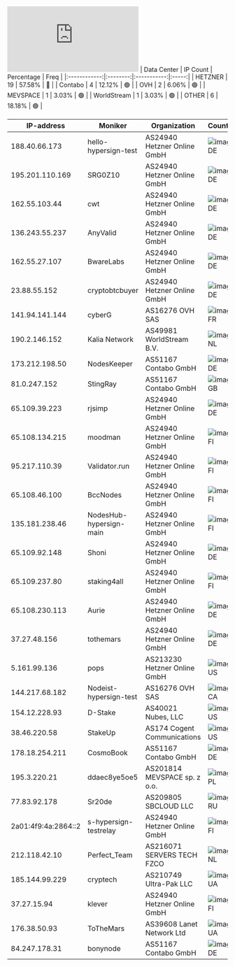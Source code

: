 ![Diagramm](https://github.com/obajay/StateSync-snapshots/blob/main/Projects/Hypersign/1/README.md)
| Data Center | IP Count | Percentage | Freq |
|:------------:|:--------:|:-----------:|:-----:|
| HETZNER | 19 | 57.58% | 🔴 |
| Contabo | 4 | 12.12% | 🟢 |
| OVH | 2 | 6.06% | 🟢 |
| MEVSPACE | 1 | 3.03% | 🟢 |
| WorldStream | 1 | 3.03% | 🟢 |
| OTHER | 6 | 18.18% | 🟢 |

<!-- START_TABLE -->
| IP-address | Moniker | Organization | Country | City |
|-------------|---------|---------------|---------|------|
| 188.40.66.173 | hello-hypersign-test | AS24940 Hetzner Online GmbH | ![image](https://raw.githubusercontent.com/madebybowtie/FlagKit/master/Assets/SVG/DE.svg) DE | Falkenstein |
| 195.201.110.169 | SRG0Z10 | AS24940 Hetzner Online GmbH | ![image](https://raw.githubusercontent.com/madebybowtie/FlagKit/master/Assets/SVG/DE.svg) DE | Falkenstein |
| 162.55.103.44 | cwt | AS24940 Hetzner Online GmbH | ![image](https://raw.githubusercontent.com/madebybowtie/FlagKit/master/Assets/SVG/DE.svg) DE | Falkenstein |
| 136.243.55.237 | AnyValid | AS24940 Hetzner Online GmbH | ![image](https://raw.githubusercontent.com/madebybowtie/FlagKit/master/Assets/SVG/DE.svg) DE | Falkenstein |
| 162.55.27.107 | BwareLabs | AS24940 Hetzner Online GmbH | ![image](https://raw.githubusercontent.com/madebybowtie/FlagKit/master/Assets/SVG/DE.svg) DE | Falkenstein |
| 23.88.55.152 | cryptobtcbuyer | AS24940 Hetzner Online GmbH | ![image](https://raw.githubusercontent.com/madebybowtie/FlagKit/master/Assets/SVG/DE.svg) DE | Nürnberg |
| 141.94.141.144 | cyberG | AS16276 OVH SAS | ![image](https://raw.githubusercontent.com/obajay/FlagKit/master/Assets/SVG/FR.svg) FR | Strasbourg |
| 190.2.146.152 | Kalia Network | AS49981 WorldStream B.V. | ![image](https://raw.githubusercontent.com/obajay/FlagKit/master/Assets/SVG/NL.svg) NL | Den Helder |
| 173.212.198.50 | NodesKeeper | AS51167 Contabo GmbH | ![image](https://raw.githubusercontent.com/madebybowtie/FlagKit/master/Assets/SVG/DE.svg) DE | Frankfurt am Main |
| 81.0.247.152 | StingRay | AS51167 Contabo GmbH | ![image](https://raw.githubusercontent.com/obajay/FlagKit/master/Assets/SVG/GB.svg) GB | Portsmouth |
| 65.109.39.223 | rjsimp | AS24940 Hetzner Online GmbH | ![image](https://raw.githubusercontent.com/madebybowtie/FlagKit/master/Assets/SVG/DE.svg) DE | Gunzenhausen |
| 65.108.134.215 | moodman | AS24940 Hetzner Online GmbH | ![image](https://raw.githubusercontent.com/obajay/FlagKit/master/Assets/SVG/FI.svg) FI | Helsinki |
| 95.217.110.39 | Validator.run | AS24940 Hetzner Online GmbH | ![image](https://raw.githubusercontent.com/obajay/FlagKit/master/Assets/SVG/FI.svg) FI | Tuusula |
| 65.108.46.100 | BccNodes | AS24940 Hetzner Online GmbH | ![image](https://raw.githubusercontent.com/obajay/FlagKit/master/Assets/SVG/FI.svg) FI | Vaala |
| 135.181.238.46 | NodesHub-hypersign-main | AS24940 Hetzner Online GmbH | ![image](https://raw.githubusercontent.com/obajay/FlagKit/master/Assets/SVG/FI.svg) FI | Tuusula |
| 65.109.92.148 | Shoni | AS24940 Hetzner Online GmbH | ![image](https://raw.githubusercontent.com/madebybowtie/FlagKit/master/Assets/SVG/DE.svg) DE | Gunzenhausen |
| 65.109.237.80 | staking4all | AS24940 Hetzner Online GmbH | ![image](https://raw.githubusercontent.com/obajay/FlagKit/master/Assets/SVG/FI.svg) FI | Vaala |
| 65.108.230.113 | Aurie | AS24940 Hetzner Online GmbH | ![image](https://raw.githubusercontent.com/madebybowtie/FlagKit/master/Assets/SVG/DE.svg) DE | Gunzenhausen |
| 37.27.48.156 | tothemars | AS24940 Hetzner Online GmbH | ![image](https://raw.githubusercontent.com/madebybowtie/FlagKit/master/Assets/SVG/DE.svg) DE | Gunzenhausen |
| 5.161.99.136 | pops | AS213230 Hetzner Online GmbH | ![image](https://raw.githubusercontent.com/obajay/FlagKit/master/Assets/SVG/US.svg) US | Ashburn |
| 144.217.68.182 | Nodeist-hypersign-test | AS16276 OVH SAS | ![image](https://raw.githubusercontent.com/obajay/FlagKit/master/Assets/SVG/CA.svg) CA | Beauharnois |
| 154.12.228.93 | D-Stake | AS40021 Nubes, LLC | ![image](https://raw.githubusercontent.com/obajay/FlagKit/master/Assets/SVG/US.svg) US | St. Louis |
| 38.46.220.58 | StakeUp | AS174 Cogent Communications | ![image](https://raw.githubusercontent.com/obajay/FlagKit/master/Assets/SVG/US.svg) US | Draper |
| 178.18.254.211 | CosmoBook | AS51167 Contabo GmbH | ![image](https://raw.githubusercontent.com/madebybowtie/FlagKit/master/Assets/SVG/DE.svg) DE | Düsseldorf |
| 195.3.220.21 | ddaec8ye5oe5 | AS201814 MEVSPACE sp. z o.o. | ![image](https://raw.githubusercontent.com/obajay/FlagKit/master/Assets/SVG/PL.svg) PL | Warsaw |
| 77.83.92.178 | Sr20de | AS209805 SBCLOUD LLC | ![image](https://raw.githubusercontent.com/obajay/FlagKit/master/Assets/SVG/RU.svg) RU | Moscow |
| 2a01:4f9:4a:2864::2 | s-hypersign-testrelay | AS24940 Hetzner Online GmbH | ![image](https://raw.githubusercontent.com/obajay/FlagKit/master/Assets/SVG/FI.svg) FI | Helsinki |
| 212.118.42.10 | Perfect_Team | AS216071 SERVERS TECH FZCO | ![image](https://raw.githubusercontent.com/obajay/FlagKit/master/Assets/SVG/NL.svg) NL | Amsterdam |
| 185.144.99.229 | cryptech | AS210749 Ultra-Pak LLC | ![image](https://raw.githubusercontent.com/obajay/FlagKit/master/Assets/SVG/UA.svg) UA | Kamyanske |
| 37.27.15.94 | klever | AS24940 Hetzner Online GmbH | ![image](https://raw.githubusercontent.com/obajay/FlagKit/master/Assets/SVG/FI.svg) FI | Vaala |
| 176.38.50.93 | ToTheMars | AS39608 Lanet Network Ltd | ![image](https://raw.githubusercontent.com/obajay/FlagKit/master/Assets/SVG/UA.svg) UA | Kyiv |
| 84.247.178.31 | bonynode | AS51167 Contabo GmbH | ![image](https://raw.githubusercontent.com/madebybowtie/FlagKit/master/Assets/SVG/DE.svg) DE | Düsseldorf |

<!-- END_TABLE -->